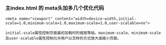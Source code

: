 ### 主index.html 的 meta头加多几个优化代码

```
<meta name="viewport" content="width=device-width,initial-scale=1.0,minimum-scale=1.0,maximum-scale=1.0,user-scalable=no">

initial-scale属性控制页面最初加载时的缩放等级。maximum-scale、minimum-scale及user-scalable属性控制允许用户以怎样的方式放大或缩小页面。
```



